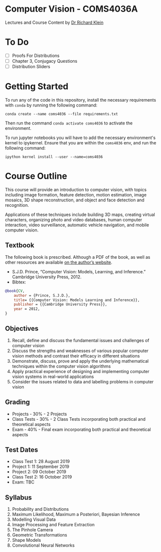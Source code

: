 # Computer Vision - COMS4036A
Lectures and Course Content by [Dr Richard Klein](https://www.wits.ac.za/staff/academic-a-z-listing/k/richardkleinwitsacza/)

# To Do
* [ ] Proofs For Distributions
* [ ] Chapter 3, Conjugacy Questions
* [ ] Distribution Sliders

# Getting Started
To run any of the code in this repository, install the necessary requirements with `conda` by running the following command:
```
conda create --name coms4036 --file requirements.txt 
```
Then run the command `conda activate coms4036` to activate the environment.

To run jupyter notebooks you will have to add the necessary environment's kernel to ipykernel. Ensure that you are within the `coms4036` env, and run the following command:
```
ipython kernel install --user --name=coms4036
```

# Course Outline
This course will provide an introduction to computer vision, with topics including image formation, feature detection, motion estimation, image mosaics, 3D shape reconstruction, and object and face detection and recognition. 

Applications of these techniques include building 3D maps, creating virtual characters, organizing photo and video databases, human computer interaction, video surveillance, automatic vehicle navigation, and mobile
computer vision.
## Textbook
The following book is prescribed. Although a PDF of the book, as well as other resources are available [on the
author’s website](http://www.computervisionmodels.com/).

* S.J.D. Prince, “Computer Vision: Models, Learning, and Inference.” Cambridge University Press, 2012.
* Bibtex:
```bibtex
@book{CV,
    author = {Prince, S.J.D.},
    title= {{Computer Vision: Models Learning and Inference}},
    publisher = {{Cambridge University Press}},
    year = 2012,
}
```
## Objectives
1. Recall, define and discuss the fundamental issues and challenges of computer vision
2. Discuss the strengths and weaknesses of various popular computer vision methods and contrast their efficacy in different situations
3. Demonstrate, discuss, prove and apply the underlying mathematical techniques within the computer vision algorithms
4. Apply practical experience of designing and implementing computer vision systems in real-world applications
5. Consider the issues related to data and labelling problems in computer vision

## Grading
* Projects - 30% - 2 Projects
* Class Tests - 30% - 2 Class Tests incorporating both practical and theoretical aspects
* Exam - 40% - Final exam incorporating both practical and theoretical aspects

## Test Dates
* Class Test 1: 28 August 2019
* Project 1: 11 September 2019
* Project 2: 09 October 2019
* Class Test 2: 16 October 2019
* Exam: TBC
## Syllabus
1. Probability and Distributions
2. Maximum Likelihood, Maximum a Posteriori, Bayesian Inference
3. Modelling Visual Data
4. Image Processing and Feature Extraction
5. The Pinhole Camera
6. Geometric Transformations
7. Shape Models
8. Convolutional Neural Networks